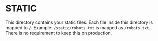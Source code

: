# STATIC

This directory contains your static files.
Each file inside this directory is mapped to `/`. Example: `/static/robots.txt` is mapped as `/robots.txt`.
There is no requirement to keep this on production. 
